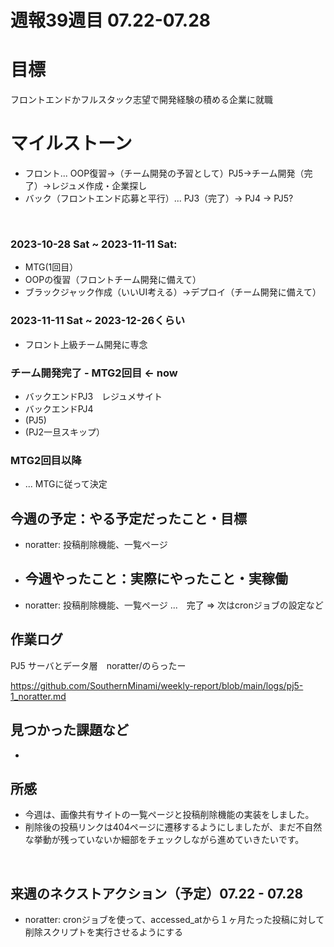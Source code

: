 # 週報39週目 07.22-07.28

# 目標
フロントエンドかフルスタック志望で開発経験の積める企業に就職

# マイルストーン
- フロント... OOP復習→（チーム開発の予習として）PJ5→チーム開発（完了）→レジュメ作成・企業探し
- バック（フロントエンド応募と平行）... PJ3（完了）→ PJ4 → PJ5?

<br />

### 2023-10-28 Sat ~ 2023-11-11 Sat:
- MTG(1回目）
- OOPの復習（フロントチーム開発に備えて）
- ブラックジャック作成（いいUI考える）→デプロイ（チーム開発に備えて）


### 2023-11-11 Sat ~ 2023-12-26くらい
- フロント上級チーム開発に専念

### チーム開発完了 - MTG2回目 <- now
- バックエンドPJ3　レジュメサイト
- バックエンドPJ4
- (PJ5)
- (PJ2一旦スキップ）

### MTG2回目以降 
- ... MTGに従って決定

## 今週の予定：やる予定だったこと・目標
- noratter: 投稿削除機能、一覧ページ
  
- ## 今週やったこと：実際にやったこと・実稼働
- noratter: 投稿削除機能、一覧ページ ...　完了 => 次はcronジョブの設定など

## 作業ログ

PJ5 サーバとデータ層　noratter/のらったー
<br/>

https://github.com/SouthernMinami/weekly-report/blob/main/logs/pj5-1_noratter.md
<br/>


## 見つかった課題など
- 

## 所感
- 今週は、画像共有サイトの一覧ページと投稿削除機能の実装をしました。
- 削除後の投稿リンクは404ページに遷移するようにしましたが、まだ不自然な挙動が残っていないか細部をチェックしながら進めていきたいです。

<br/>

## 来週のネクストアクション（予定）07.22 - 07.28
- noratter: cronジョブを使って、accessed_atから１ヶ月たった投稿に対して削除スクリプトを実行させるようにする
<br />
